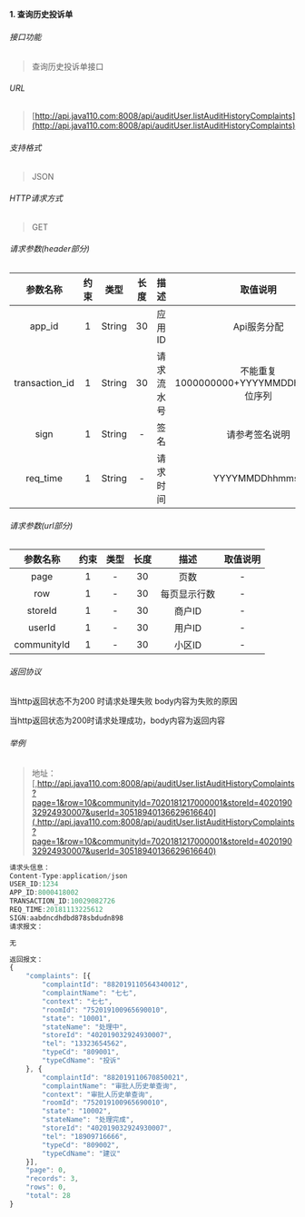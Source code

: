 

**1\. 查询历史投诉单**
###### 接口功能
> 查询历史投诉单接口

###### URL
> [http://api.java110.com:8008/api/auditUser.listAuditHistoryComplaints](http://api.java110.com:8008/api/auditUser.listAuditHistoryComplaints)

###### 支持格式
> JSON

###### HTTP请求方式
> GET

###### 请求参数(header部分)
|参数名称|约束|类型|长度|描述|取值说明|
| :-: | :-: | :-: | :-: | :-: | :-:|
|app_id|1|String|30|应用ID|Api服务分配                      |
|transaction_id|1|String|30|请求流水号|不能重复 1000000000+YYYYMMDDhhmmss+6位序列 |
|sign|1|String|-|签名|请参考签名说明|
|req_time|1|String|-|请求时间|YYYYMMDDhhmmss|

###### 请求参数(url部分)
|参数名称|约束|类型|长度|描述|取值说明|
| :-: | :-: | :-: | :-: | :-: | :-: |
|page|1|-|30|页数|-|
|row|1|-|30|每页显示行数|-|
|storeId|1|-|30|商户ID|-|
|userId|1|-|30|用户ID|-|
|communityId|1|-|30|小区ID|-|

###### 返回协议

当http返回状态不为200 时请求处理失败 body内容为失败的原因

当http返回状态为200时请求处理成功，body内容为返回内容




###### 举例
> 地址：[,http://api.java110.com:8008/api/auditUser.listAuditHistoryComplaints?page=1&row=10&communityId=7020181217000001&storeId=402019032924930007&userId=30518940136629616640](,http://api.java110.com:8008/api/auditUser.listAuditHistoryComplaints?page=1&row=10&communityId=7020181217000001&storeId=402019032924930007&userId=30518940136629616640)

``` javascript
请求头信息：
Content-Type:application/json
USER_ID:1234
APP_ID:8000418002
TRANSACTION_ID:10029082726
REQ_TIME:20181113225612
SIGN:aabdncdhdbd878sbdudn898
请求报文：

无

返回报文：
{
	"complaints": [{
		"complaintId": "882019110564340012",
		"complaintName": "七七",
		"context": "七七",
		"roomId": "752019100965690010",
		"state": "10001",
		"stateName": "处理中",
		"storeId": "402019032924930007",
		"tel": "13323654562",
		"typeCd": "809001",
		"typeCdName": "投诉"
	}, {
		"complaintId": "882019110670850021",
		"complaintName": "审批人历史单查询",
		"context": "审批人历史单查询",
		"roomId": "752019100965690010",
		"state": "10002",
		"stateName": "处理完成",
		"storeId": "402019032924930007",
		"tel": "18909716666",
		"typeCd": "809002",
		"typeCdName": "建议"
	}],
	"page": 0,
	"records": 3,
	"rows": 0,
	"total": 28
}

```

